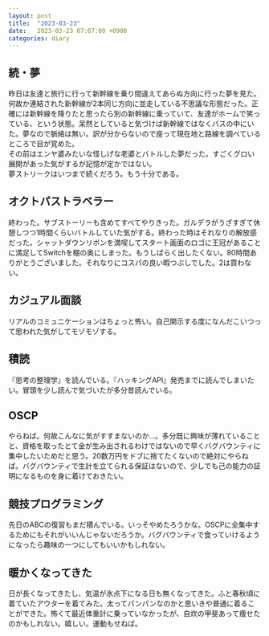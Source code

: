 ```yaml
---
layout: post
title:  "2023-03-23"
date:   2023-03-23 07:07:00 +0900
categories: diary
---
```


## 続・夢
昨日は友達と旅行に行って新幹線を乗り間違えてあらぬ方向に行った夢を見た。何故か連結された新幹線が2本同じ方向に並走している不思議な形態だった。正確には新幹線を降りたと思ったら別の新幹線に乗っていて、友達がホームで笑っている、という状態。呆然としていると気づけば新幹線ではなくバスの中にいた。夢なので脈絡は無い。訳が分からないので座って現在地と路線を調べているところで目が覚めた。  
その前はエンヤ婆みたいな怪しげな老婆とバトルした夢だった。すごくグロい展開があった気がするが記憶が定かではない。  
夢ストリークはいつまで続くだろう。もう十分である。

## オクトパストラベラー
終わった。サブストーリーも含めてすべてやりきった。ガルデラがうざすぎて休憩しつつ1時間くらいバトルしていた気がする。終わった時はそれなりの解放感だった。シャットダウンリボンを満喫してスタート画面のロゴに王冠があることに満足してSwitchを棚の奥にしまった。もうしばらく出したくない。80時間ありがとうございました。それなりにコスパの良い暇つぶしでした。2は買わない。

## カジュアル面談
リアルのコミュニケーションはちょっと怖い。自己開示する度になんだこいつって思われた気がしてモゾモゾする。

## 積読
『思考の整理学』を読んでいる。『ハッキングAPI』発売までに読んでしまいたい。冒頭を少し読んで気づいたが多分昔読んでいる。

## OSCP
やらねば。何故こんなに気がすすまないのか...。多分既に興味が薄れていることと、資格を取ったとて金が生み出されるわけではないので早くバグバウンティに集中したいためだと思う。20数万円をドブに捨てたくないので絶対にやらねば。バグバウンティで生計を立てられる保証はないので、少しでも己の能力の証明になるものを身に着けておきたい。

## 競技プログラミング
先日のABCの復習もまだ積んでいる。いっそやめたろうかな。OSCPに全集中するためにもそれがいいんじゃないだろうか。バグバウンティで食っていけるようになったら趣味の一つにしてもいいかもしれない。

## 暖かくなってきた
日が長くなってきたし、気温が氷点下になる日も無くなってきた。ふと春秋頃に着ていたアウターを着てみた。太ってパンパンなのかと思いきや普通に着ることができた。怖くて最近体重計に乗っていなかったが、自炊の甲斐あって痩せたのかもしれない。嬉しい。運動もせねば。
